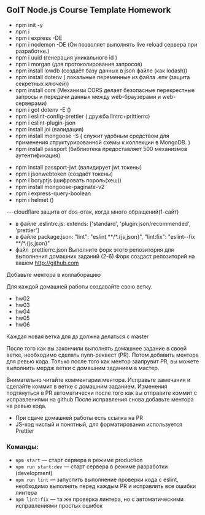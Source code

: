 ## GoIT Node.js Course Template Homework

- npm init -y
- npm i
- npm i express -DE
- npm i nodemon -DE (Он позволяет выполнять live reload сервера при разработке.)
- npm i uuid (генерация уникального id )
- npm i morgan (для протоколирования запросов)
- npm install lowdb (создаёт базу данных в json файле (как lodash))
- npm install dotenv ( локальные переменные из файла .env (защита секретных
  ключей))
- npm install cors (Механизм CORS делает безопасные перекрестные запросы и
  передачи данных между web-браузерами и web-серверами)
- npm i got dotenv -E ()
- npm i eslint-config-prettier ( дружба lintrc+prittierrc)
- npm i eslint-plugin-json
- npm install joi (валидация)
- npm install mongoose -S ( служит удобным средством для применения
  структурированной схемы к коллекции в MongoDB. )
- npm install passport (библиотека предоставляет 500 механизмов аутентификация)

* npm install passport-jwt (валидирует jwt токены)
* npm i jsonwebtoken (создаёт токены)
* npm i bcryptjs (шифровать пороль(хеш))
* npm install mongoose-paginate-v2
* npm i express-query-boolean
* npm i helmet ()

---cloudflare защита от dos-отак, когда много обращений(1-сайт)

- в файле .eslintrc.js: extends: ['standard', 'plugin:json/recommended',
  'prettier']
- в файле package.json: "lint": "eslint **/\*.{js,json}", "lint:fix":
  "eslint--fix **/\*.{js,json}"
- файл .prettierrc.json Выполните форк этого репозитория для выполнения домашних
  заданий (2-6) Форк создаст репозиторий на вашем http://github.com

Добавьте ментора в коллаборацию

Для каждой домашней работы создавайте свою ветку.

- hw02
- hw03
- hw04
- hw05
- hw06

Каждая новая ветка для дз должна делаться с master

После того как вы закончили выполнять домашнее задание в своей ветке, необходимо
сделать пулл-реквест (PR). Потом добавить ментора для ревью кода. Только после
того как ментор заапрувит PR, вы можете выполнить мердж ветки с домашним
заданием в мастер.

Внимательно читайте комментарии ментора. Исправьте замечания и сделайте коммит в
ветке с домашним заданием. Изменения подтянуться в PR автоматически после того
как вы отправите коммит с исправлениями на github После исправления снова
добавьте ментора на ревью кода.

- При сдаче домашней работы есть ссылка на PR
- JS-код чистый и понятный, для форматирования используется Prettier

### Команды:

- `npm start` &mdash; старт сервера в режиме production
- `npm run start:dev` &mdash; старт сервера в режиме разработки (development)
- `npm run lint` &mdash; запустить выполнение проверки кода с eslint, необходимо
  выполнять перед каждым PR и исправлять все ошибки линтера
- `npm lint:fix` &mdash; та же проверка линтера, но с автоматическими
  исправлениями простых ошибок
